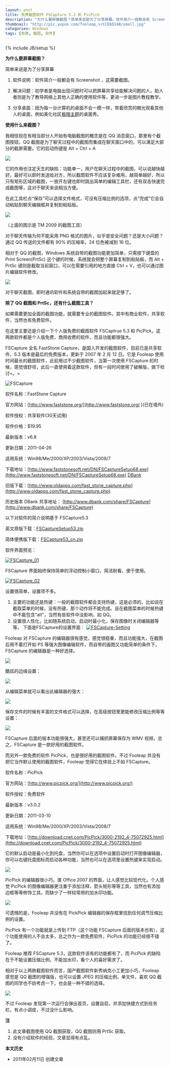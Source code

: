 ```yaml
---
layout: post
title: 免费截图软件 FSCapture 5.3 和 PicPick
description: "为什么要屏幕截图？简单来说是为了分享屏幕。软件简介一般都会有 Screenshot ，这需要截图。初学者是电脑出现问题时可以把屏幕共享给能解决问题的人，助人者则是为了教导网络上其他人正确的使用软件等，更进一步是图片教程教学。"
thumbnail: "http://pic.yupoo.com/fooleap_v/CCEbDI4B/small.jpg"
categories: Windows
tags: [免费, 截图, 软件]
---
```

{% include JB/setup %}

**为什么要屏幕截图？**

简单来说是为了分享屏幕

1. 软件说明：软件简介一般都会有 Screenshot ，这需要截图。

2. 解决问题：初学者是电脑出现问题时可以把屏幕共享给能解决问题的人，助人者则是为了教导网络上其他人正确的使用软件等，更进一步是图片教程教学。

3. 分享桌面：因为每一台计算机的桌面不会一模一样，带着欣赏的眼光观看其他人的桌面，例如美化社区[极限主题](http://bbs.themex.net)的桌面秀。

**使用什么来截图？**

我相信现在有相当部分人开始有电脑截图的概念是在 QQ 消息窗口，那里有个截图按钮，QQ 截图是为了聊天过程中的截图而集成在聊天窗口中的，可以满足大部分的截屏需要。它的启动热键是 Alt + Ctrl + A

![](http://i951.photobucket.com/albums/ad353/Fooleap/Blog/Fooleap/qqshot.png)

它的作用也注定天生的缺陷：功能单一，用户在聊天过程中的截图，可以说越快越好，最好可以即时发送给对方，所以截图软件不应该复杂难用，越简单越好，所以只有矩形区域的截图，一放开左键也即时跳出简单的编辑工具栏，还有双击快速完成截图等，这对于聊天来说相当方便。

在此工具栏点“保存”可以选择文件格式，可没有压缩比例的选项，点“完成”它会自动粘贴到聊天编辑框并复制到粘贴板。

![](http://i951.photobucket.com/albums/ad353/Fooleap/Blog/Fooleap/qqshot-tool.png)

（上面的图示是 TM 2009 的截图工具）

对于聊天传输为何不能采用 PNG 格式的图片，似乎是安全问题？还是大小问题？
通过 QQ 传送的文件都有 90% 的压缩率，24 位色被减到 16 位。

相对于 QQ 的截图，Windows 系统自带的截图功能更加简单，只需按下键盘的 Print Screen(PrtSc) 这个键的时候，系统就会把整个屏幕复制到粘贴板，而 Alt + PrtSc 键则是截取当前窗口，可以在需要引用的地方直接 Ctrl + V，也可以通过图片编辑软件修改。

![](http://i951.photobucket.com/albums/ad353/Fooleap/Blog/Fooleap/prtsc.png)

对于聊天截图，即时通讯软件和系统自带的截图加起来就足够了。

**除了 QQ 截图和 PrtSc，还有什么截图工具？**

如果需要更加全面的截图功能，就需要专业的截图软件。其中有商业软件，共享软件，当然也有免费软件。

在这里主要还是介绍一下个人版免费的截图软件 FSCaptrue 5.3 和 PicPick，这两款软件都是个人版免费，商用收费的软件，而且功能都很强大。

FSCapture 全名 FastStone Capture，是国人开发的截图软件，目前已是共享软件，5.3 版本是最后的免费版本，更新于 2007 年 2 月 12 日。它是 Fooleap 使用时间最长的截图软件，此前用过不少截图软件，当第一次使用 FSCapture 的时候，感觉很舒坦，此后一直使用着这款软件，但有一段时间使用了破解版，做下检讨=。=

![FSCapture](http://i951.photobucket.com/albums/ad353/Fooleap/Blog/Fooleap/FSCapture.jpg)

软件名称：FastStone Capture

官方网站：[http://www.faststone.org/](http://www.faststone.org/ )(已在墙外)

软件授权：共享软件(30天试用)

软件价格：$19.95

最新版本：v6.8

更新日期：2011-04-26

适用系统：Win98/Me/2000/XP/2003/Vista/2008/7

下载地址：[http://www.faststonesoft.net/DN/FSCaptureSetup68.exe](http://www.faststonesoft.net/DN/FSCaptureSetup68.exe) [DBank](http://dl.dbank.com/c0v8bv0fen)

旧版下载：[http://www.oldapps.com/fast_stone_capture.php](http://www.oldapps.com/fast_stone_capture.php)

历史版本 DBank 共享地址： [http://www.dbank.com/share/FSCapture](http://www.dbank.com/share/FSCapture)

以下对软件的简介说明基于 FSCapture5.3

英文原版下载：[FSCaptureSetup53.zip](http://www.dbank.com/download.action?t=40&k=NDk2MDUzNzM=&pcode=LCw0Mzk0MjEsNDM5NDIx&rnd=4)

简体便携版下载：[FSCapture53_cn.zip](http://www.dbank.com/download.action?t=40&k=NDk2MDU3MjM=&pcode=LCw0Mzk0MjEsNDM5NDIx&rnd=4)

软件界面预览：

[![FSCapture_01](http://i951.photobucket.com/albums/ad353/Fooleap/Blog/Fooleap/FSCapture_01.gif)](http://i951.photobucket.com/albums/ad353/Fooleap/Blog/Fooleap/FSCapture_01.gif)

FSCapture 界面始终保持简单的浮动控制小窗口，简洁耐看，便于使用。

[![FSCapture_02](http://i951.photobucket.com/albums/ad353/Fooleap/Blog/Fooleap/FSCapture_02.png) ](http://i951.photobucket.com/albums/ad353/Fooleap/Blog/Fooleap/FSCapture_02.png)

设置很简单，设置项不多。

1. 主要的功能还是热键：一般的截图软件都会支持热键，这是必须的，比如说在截取菜单的时候，没有热键，那个动作将不能完成。且在截图菜单的时候热键中不能包含“alt”，当然有些软件中没影响，如 QQ。
2. 设置很人性化，比如随系统启动，启动时最小化，保存图像时关闭编辑器等等。
下面是FSCapture的设置界面：
[![FSCapture-Setting](http://i951.photobucket.com/albums/ad353/Fooleap/Blog/Fooleap/fsc-setting.png)](http://i951.photobucket.com/albums/ad353/Fooleap/Blog/Fooleap/fsc-setting.png)

Fooleap 对 FSCapture 的编辑器很有感觉，感觉很稳重，而且功能强大，在截图后用不着打开如 PS 等强大图像编辑软件，而自带的画图又功能简单的条件下，FSCapture 的编辑器是一种好选择。

[![](http://i951.photobucket.com/albums/ad353/Fooleap/Blog/Fooleap/fscapture-editor.png)](http://i951.photobucket.com/albums/ad353/Fooleap/Blog/Fooleap/fscapture-editor.png)

酷炫的边缘设置：

[![](http://i951.photobucket.com/albums/ad353/Fooleap/Blog/Fooleap/fscapture-edge.png)](http://i951.photobucket.com/albums/ad353/Fooleap/Blog/Fooleap/fscapture-edge.png)

从编辑菜单就可以看出此编辑器的强大：

[![](http://i951.photobucket.com/albums/ad353/Fooleap/Blog/Fooleap/fscapture-edit.png)](http://i951.photobucket.com/albums/ad353/Fooleap/Blog/Fooleap/fscapture-edit.png)

保存文件的时候有丰富的文件格式可以选择，在高级按钮里更能修改压缩比例等等设置：

[![](http://i951.photobucket.com/albums/ad353/Fooleap/Blog/Fooleap/fscapture-savesetting.png)](http://i951.photobucket.com/albums/ad353/Fooleap/Blog/Fooleap/fscapture-savesetting.png)

FSCapture 后面的版本功能很强大，甚至还可以捕抓屏幕保存为 WMV 视频，总之，FSCapture 是一款好用的截图软件。

而另外一款免费的软件 PicPick，也是很好用的截图软件。不过 Fooleap 并没有把它当作默认使用的截图软件，Fooleap 觉得它在体验上不如 FSCapture。

软件名称：PicPick

官方网站：[http://www.picpick.org/](http://www.picpick.org/)

软件授权：免费软件

最新版本：v3.0.2

更新日期：2011-03-10

适用系统：Win98/Me/2000/XP/2003/Vista/2008/7

下载地址：[http://download.cnet.com/PicPick/3000-2192_4-75072925.html](http://download.cnet.com/PicPick/3000-2192_4-75072925.html)

它的默认启动是最小化到托盘，当然你可以在选项中设置启动时打开图像编辑器，你可以右键托盘图标而启动各种功能，当然也可以在选项里设置热键来实现启动。

[![](http://i951.photobucket.com/albums/ad353/Fooleap/Blog/Fooleap/picpick-tray.png)](http://i951.photobucket.com/albums/ad353/Fooleap/Blog/Fooleap/picpick-tray.png)

PicPick 的编辑器很小巧，类 Office 2007 的界面，让人感觉比较现代化。个人感觉 PicPick 的图像编辑器更注重于添加注释，箭头矩形等等工具，当然也有添加边框等等修饰工具。而缺少了一样较常用的加水印功能。

[![](http://i951.photobucket.com/albums/ad353/Fooleap/Blog/Fooleap/picpick-editor.png)](http://i951.photobucket.com/albums/ad353/Fooleap/Blog/Fooleap/picpick-editor.png)

可遗憾的是，Fooleap 并没有在 PickPick 编辑器的保存框里找到任何调节压缩比例的设置。

PicPick 有一个功能就是上传到 FTP（这个功能 FSCapture 后面的版本也有），这个功能使用的人不会太多，总之作为一款免费软件，PicPick 的功能已经很不错了。

Fooleap 推荐 FSCapture 5.3，这款软件该有的功能都有了，而 PicPick 的缺陷在于不能设置压缩比例，不能加水印，看个人的喜好需求了。

相对于以上两款截图软件而言，国产截图软件新秀纳克小工更加小巧，Fooleap 感觉是 QQ 截图的增强版，也可以设置 JPEG 的压缩比例，单文件，喜欢 QQ 截图的同学也不妨考虑一下，也会是一种不错的选择。

![](http://i951.photobucket.com/albums/ad353/Fooleap/Blog/Fooleap/e3710e38.png)

不过 Fooleap 发现第一次运行会弹出首页，设置自启，并添加快捷方式到任务栏，有点小调皮，不过没什么影响。

**注**

1. 此文章截图使用 QQ 截图获取，QQ 截图则用 PrtSc 获取。
2. 没有介绍软件的经验，文章显得有点乱。

**本文历史**

* 2011年02月11日 创建文章
